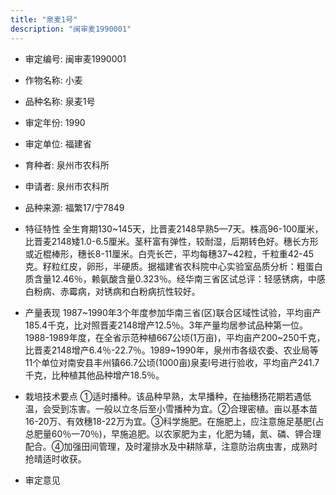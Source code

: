```yaml
---
title: "泉麦1号"
description: "闽审麦1990001"
---
```

* 审定编号:  闽审麦1990001

*  作物名称:  小麦

*  品种名称:  泉麦1号

*  审定年份:  1990

*  审定单位:  福建省

* 育种者:  泉州市农科所

*  申请者:  泉州市农科所

*  品种来源:  福繁17/宁7849

*  特征特性
全生育期130~145天，比晋麦2148早熟5—7天。株高96-100厘米，比晋麦2148矮1.0-6.5厘米。茎秆富有弹性，较耐湿，后期转色好。穗长方形或近棍棒形，穗长8-11厘米。白壳长芒，平均每穗37~42粒，千粒重42-45克。籽粒红皮，卵形，半硬质。据福建省农科院中心实验室品质分析：粗蛋白质含量12.46％，赖氨酸含量0.323％。经华南三省区试总评：轻感锈病，中感白粉病、赤霉病，对锈病和白粉病抗性较好。

*  产量表现
1987~1990年3个年度参加华南三省(区)联合区域性试验，平均亩产185.4千克，比对照晋麦2148增产12.5％。3年产量均居参试品种第一位。1988-1989年度，在全省示范种植667公顷(1万亩)，平均亩产200~250千克，比晋麦2148增产6.4％-22.7％。1989~1990年，泉州市各级农委、农业局等11个单位对南安县丰州镇66.7公顷(1000亩)泉麦l号进行验收，平均亩产241.7千克，比种植其他品种增产18.5％。

*  栽培技术要点
 ①适时播种。该品种早熟，太早播种，在抽穗扬花期若遇低温，会受到冻害。一般以立冬后至小雪播种为宜。②合理密植。亩以基本苗16-20万、有效穗18-22万为宜。③科学施肥。在施肥上，应注意施足基肥(占总肥量60％一70％)，早施追肥。以农家肥为主，化肥为辅，氮、磷、钾合理配合。④加强田间管理，及时灌排水及中耕除草，注意防治病虫害，成熟时抢晴适时收获。

*  审定意见

